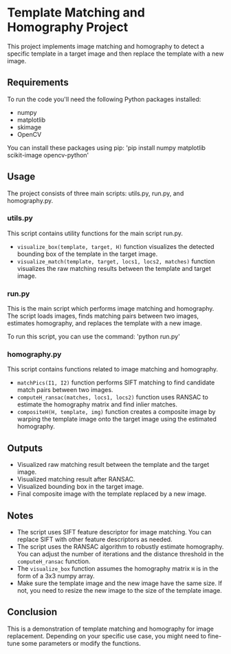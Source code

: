 # Template Matching and Homography Project

This project implements image matching and homography to detect a specific template in a target image and then replace the template with a new image. 

## Requirements
To run the code you'll need the following Python packages installed:
- numpy
- matplotlib
- skimage
- OpenCV

You can install these packages using pip:
'pip install numpy matplotlib scikit-image opencv-python'


## Usage

The project consists of three main scripts: utils.py, run.py, and homography.py. 

### utils.py

This script contains utility functions for the main script run.py. 

- `visualize_box(template, target, H)` function visualizes the detected bounding box of the template in the target image.
- `visualize_match(template, target, locs1, locs2, matches)` function visualizes the raw matching results between the template and target image.

### run.py

This is the main script which performs image matching and homography. The script loads images, finds matching pairs between two images, estimates homography, and replaces the template with a new image. 

To run this script, you can use the command:
'python run.py'


### homography.py

This script contains functions related to image matching and homography. 

- `matchPics(I1, I2)` function performs SIFT matching to find candidate match pairs between two images.
- `computeH_ransac(matches, locs1, locs2)` function uses RANSAC to estimate the homography matrix and find inlier matches.
- `compositeH(H, template, img)` function creates a composite image by warping the template image onto the target image using the estimated homography.

## Outputs

- Visualized raw matching result between the template and the target image.
- Visualized matching result after RANSAC.
- Visualized bounding box in the target image.
- Final composite image with the template replaced by a new image.

## Notes

- The script uses SIFT feature descriptor for image matching. You can replace SIFT with other feature descriptors as needed.
- The script uses the RANSAC algorithm to robustly estimate homography. You can adjust the number of iterations and the distance threshold in the `computeH_ransac` function.
- The `visualize_box` function assumes the homography matrix `H` is in the form of a 3x3 numpy array.
- Make sure the template image and the new image have the same size. If not, you need to resize the new image to the size of the template image.

## Conclusion

This is a demonstration of template matching and homography for image replacement. Depending on your specific use case, you might need to fine-tune some parameters or modify the functions.
